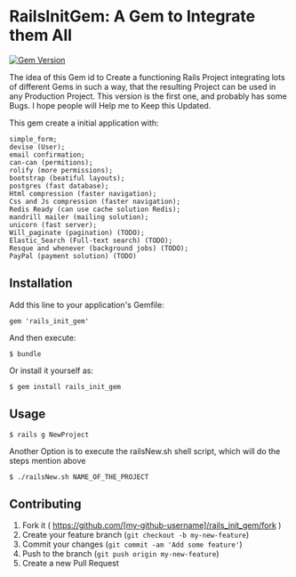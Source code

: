 # RailsInitGem: A Gem to Integrate them All
[![Gem Version](https://badge.fury.io/rb/rails_init_gem.png)](http://badge.fury.io/rb/rails_init_gem)

The idea of this Gem id to Create a functioning Rails Project integrating lots of different Gems in such a way, that the resulting Project can be used in any Production Project. This version is the first one, and probably has some Bugs. I hope people will Help me to Keep this Updated.

This gem create a initial application with:

	simple_form;
	devise (User);
	email confirmation;
	can-can (permitions);
	rolify (more permissions);
	bootstrap (beatiful layouts);
	postgres (fast database);
	Html compression (faster navigation);
	Css and Js compression (faster navigation);
	Redis Ready (can use cache solution Redis);
	mandrill mailer (mailing solution);
	unicorn (fast server);
	Will_paginate (pagination) (TODO);
	Elastic_Search (Full-text search) (TODO);
	Resque and whenever (background jobs) (TODO);
	PayPal (payment solution) (TODO)
	

## Installation

Add this line to your application's Gemfile:

    gem 'rails_init_gem'

And then execute:

    $ bundle

Or install it yourself as:

    $ gem install rails_init_gem

## Usage

	$ rails g NewProject

Another Option is to execute the railsNew.sh shell script, which will do the steps mention above

	$ ./railsNew.sh NAME_OF_THE_PROJECT

## Contributing

1. Fork it ( https://github.com/[my-github-username]/rails_init_gem/fork )
2. Create your feature branch (`git checkout -b my-new-feature`)
3. Commit your changes (`git commit -am 'Add some feature'`)
4. Push to the branch (`git push origin my-new-feature`)
5. Create a new Pull Request